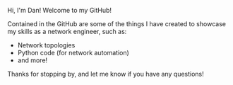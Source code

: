 Hi, I'm Dan! Welcome to my GitHub!

Contained in the GitHub are some of the things I have created to showcase my skills as a network engineer, such as:

- Network topologies
- Python code (for network automation)
- and more!

Thanks for stopping by, and let me know if you have any questions!
